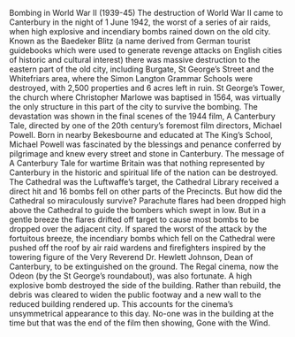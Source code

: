 Bombing in World War II (1939-45)
The destruction of World War II came to Canterbury in the night of 1 June 1942, the worst of a series of air raids, when high explosive and incendiary bombs rained down on the old city. 
Known as the Baedeker Blitz (a name derived from German tourist guidebooks which were used to generate revenge attacks on English cities of historic and cultural interest) there was massive destruction to the eastern part of the old city, including Burgate, St George’s Street and the Whitefriars area, where the Simon Langton Grammar Schools  were destroyed, with 2,500 properties and 6 acres left in ruin. St George’s Tower, the church where Christopher Marlowe  was baptised in 1564, was virtually the only structure in this part of the city to survive the bombing. 
The devastation was shown in the final scenes of the 1944 film, A Canterbury Tale, directed by one of the 20th century’s foremost film directors, Michael Powell. Born in nearby Bekesbourne and educated at The King’s School, Michael Powell was fascinated by the blessings and penance conferred by pilgrimage and knew every street and stone in Canterbury. The message of A Canterbury Tale for wartime Britain was that nothing represented by Canterbury in the historic and spiritual life of the nation can be destroyed.
The Cathedral was the Luftwaffe’s target, the Cathedral Library received a direct hit and 16 bombs fell on other parts of the Precincts. But how did the Cathedral so miraculously survive? Parachute flares had been dropped high above the Cathedral to guide the bombers which swept in low. But in a gentle breeze the flares drifted off target to cause most bombs to be dropped over the adjacent city. If spared the worst of the attack by the fortuitous breeze, the incendiary bombs which fell on the Cathedral were pushed off the roof by air raid wardens and firefighters inspired by the towering figure of the Very Reverend Dr. Hewlett Johnson, Dean of Canterbury, to be extinguished on the ground. 
The Regal cinema, now the Odeon (by the St George’s roundabout), was also fortunate. A high explosive bomb destroyed the side of the building. Rather than rebuild, the debris was cleared to widen the public footway and a new wall to the reduced building rendered up. This accounts for the cinema’s unsymmetrical appearance to this day. No-one was in the building at the time but that was the end of the film then showing, Gone with the Wind.   
